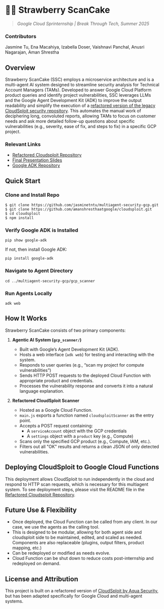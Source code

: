 # 🍓🥞 **Strawberry ScanCake**
>*Google Cloud Sprinternship | Break Through Tech, Summer 2025*

### Contributors
Jasmine Tu, Ena Macahiya, Izabella Doser, Vaishnavi Panchal, Anusri Nagarajan, Aman Shrestha

## Overview
Strawberry ScanCake (SSC) employs a microservice architecture and is a multi-agent AI system designed to streamline security analysis for Technical Account Managers (TAMs). Developed to answer Google Cloud Platform product queries and identify project vulnerabilities, SSC leverages LLMs and the Google Agent Development Kit (ADK) to improve the output readability and simplify the execution of a [refactored version of the legacy CloudSploit security repository](https://github.com/amanshresthaatgoogle/cloudsploit). This automates the manual work of deciphering long, convoluted reports, allowing TAMs to focus on customer needs and ask more detailed follow-up questions about specific vulnerabilities (e.g., severity, ease of fix, and steps to fix) in a specific GCP project.

### Relevant Links
- [Refactored Cloudsploit Repository](https://github.com/amanshresthaatgoogle/cloudsploit)
- [Final Presentation Slides](https://docs.google.com/presentation/d/136oYaZ4lGX4DScbNB0T87cwMVy0qAMPrafPfqPJz57M/edit?usp=sharing)
- [Google ADK Repository](https://github.com/google/adk-python)

## Quick Start

### Clone and Install Repo
```
$ git clone https://github.com/jasminetntu/multiagent-security-gcp.git
$ git clone https://github.com/amanshresthaatgoogle/cloudsploit.git
$ cd cloudsploit
$ npm install
```
### Verify Google ADK is Installed
```
pip show google-adk
```
If not, then install Google ADK:
```
pip install google-adk
```
### Navigate to Agent Directory
```
cd ../multiagent-security-gcp/gcp_scanner
```
### Run Agents Locally
```
adk web
```
## How It Works
Strawberry ScanCake consists of two primary components:
1. **Agentic AI System (`gcp_scanner/`)**
   - Built with Google’s Agent Development Kit (ADK).
   - Hosts a web interface (`adk web`) for testing and interacting with the system.
   - Responds to user queries (e.g., “scan my project for compute vulnerabilities”)
   - Sends HTTP POST requests to the deployed Cloud Function with appropriate product and credentials.
   - Processes the vulnerability response and converts it into a natural language explanation.

2. **Refactored CloudSploit Scanner**
   - Hosted as a Google Cloud Function.
   - `main.js` exports a function named `cloudsploitScanner` as the entry point.
   - Accepts a POST request containing:
     - A `serviceAccount` object with the GCP credentials
     - A `settings` object with a `product` key (e.g., Compute)
   - Scans only the specified GCP product (e.g., Compute, IAM, etc.).
   - Filters out all "OK" results and returns a clean JSON of only detected vulnerabilities.

## Deploying CloudSploit to Google Cloud Functions
This deployment allows CloudSploit to run independently in the cloud and respond to HTTP scan requests, which is necessary for this multiagent system. 
To see deployment steps, please visit the README file in the [Refactored Cloudsploit Repository](https://github.com/amanshresthaatgoogle/cloudsploit).

## Future Use & Flexibility
- Once deployed, the Cloud Function can be called from any client. In our case, we use the agents as the calling tool.
- This is designed to be modular, allowing for both agent side and cloudsploit side to be maintained, edited, and scaled as needed. Components are also replaceable (plugins, output filters, product mapping, etc.)
- Can be redeployed or modified as needs evolve.
- Cloud Function can be shut down to reduce costs post-internship and redeployed on demand.

## License and Attribution
This project is built on a refactored version of [CloudSploit by Aqua Security](https://github.com/aquasecurity/cloudsploit), but has been adapted specifically for Google Cloud and multi-agent systems.
